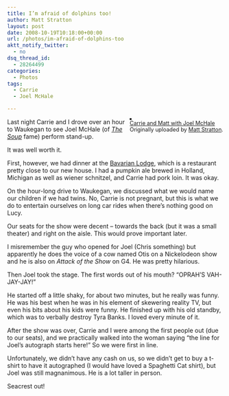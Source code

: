 ```yaml
---
title: I’m afraid of dolphins too!
author: Matt Stratton
layout: post
date: 2008-10-19T10:18:00+00:00
url: /photos/im-afraid-of-dolphins-too
aktt_notify_twitter:
  - no
dsq_thread_id:
  - 28264499
categories:
  - Photos
tags:
  - Carrie
  - Joel McHale

---
```

<div style="float:right;margin-left:10px;margin-bottom:10px;">
  <a title="photo sharing" href="http://www.flickr.com/photos/mugsy/2954135151/"><img style="border:solid 2px #000000;" src="http://farm4.static.flickr.com/3146/2954135151_1f1b425221_m.jpg" alt="" /></a><br /> <span style="font-size:.9em;margin-top:0;"> <a href="http://www.flickr.com/photos/mugsy/2954135151/">Carrie and Matt with Joel McHale</a><br /> Originally uploaded by <a href="http://www.flickr.com/people/mugsy/">Matt Stratton</a>. </span>
</div>

Last night Carrie and I drove over an hour to Waukegan to see Joel McHale (of [_The Soup_][1] fame) perform stand-up.

It was well worth it.

First, however, we had dinner at the [Bavarian Lodge][2], which is a restaurant pretty close to our new house. I had a pumpkin ale brewed in Holland, Michigan as well as wiener schnitzel, and Carrie had pork loin. It was okay.

On the hour-long drive to Waukegan, we discussed what we would name our children if we had twins. No, Carrie is not pregnant, but this is what we do to entertain ourselves on long car rides when there&#8217;s nothing good on Lucy.

Our seats for the show were decent &#8211; towards the back (but it was a small theater) and right on the aisle. This would prove important later.

I misremember the guy who opened for Joel (Chris something) but apparently he does the voice of a cow named Otis on a Nickelodeon show and he is also on _Attack of the Show_ on G4. He was pretty hilarious.

Then Joel took the stage. The first words out of his mouth? &#8220;OPRAH&#8217;S VAH-JAY-JAY!&#8221;

He started off a little shaky, for about two minutes, but he really was funny. He was his best when he was in his element of skewering reality TV, but even his bits about his kids were funny. He finished up with his old standby, which was to verbally destroy Tyra Banks. I loved every minute of it.

After the show was over, Carrie and I were among the first people out (due to our seats), and we practically walked into the woman saying &#8220;the line for Joel&#8217;s autograph starts here!&#8221; So we were first in line.

Unfortunately, we didn&#8217;t have any cash on us, so we didn&#8217;t get to buy a t-shirt to have it autographed (I would have loved a Spaghetti Cat shirt), but Joel was still magnanimous. He is a lot taller in person.

Seacrest out!

 [1]: http://www.google.com/url?sa=t&source=web&ct=res&cd=1&url=http%3A%2F%2Fwww.eonline.com%2Fon%2Fshows%2Fthesoup%2F&ei=nE_7SJXLOJi2MeP4lCY&usg=AFQjCNE3U2WruHPiDyD9y3yGqccZB9tMig&sig2=cGi3_2e8rwTE3n4VcIiYlg
 [2]: http://www.yelp.com/biz/the-bavarian-lodge-lisle